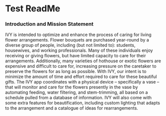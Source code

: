 # Test ReadMe

### Introduction and Mission Statement

IVY is intended to optimize and enhance the process of caring for living flower arrangements. Flower bouquets are purchased year-round by a diverse group of people, including (but not limited to): students, housewives, and working professionals. Many of these individuals enjoy receiving or giving flowers, but have limited capacity to care for their arrangements. Additionally, many varieties of hothouse or exotic flowers are expensive and difficult to care for, increasing pressure on the caretaker to preserve the flowers for as long as possible. With IVY, our intent is to minimize the amount of time and effort required to care for these beautiful gifts. The IVY app coordinates with a physical device – specifically a vase – that will monitor and care for the flowers presently in the vase by automating feeding, water filtering, and stem-trimming, all based on a schedule pulled from a database of information. IVY will also come with some extra features for beautification, including custom lighting that adapts to the arrangement and a catalogue of ideas for rearrangements.
